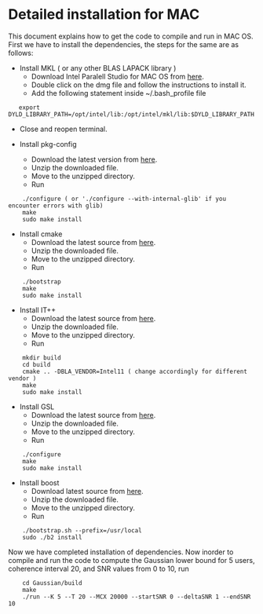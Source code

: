 Detailed installation for MAC
=============================

This document explains how to get the code to compile and run in MAC OS. First we have to install the dependencies, the steps for the same are as follows:

 * Install MKL ( or any other BLAS LAPACK library )
   * Download Intel Paralell Studio for MAC OS from [here](https://software.intel.com/en-us/intel-parallel-studio-xe).
   * Double click on the dmg file and follow the instructions to install it.
   * Add the following statement inside ~/.bash_profile file
```
   export DYLD_LIBRARY_PATH=/opt/intel/lib:/opt/intel/mkl/lib:$DYLD_LIBRARY_PATH
```
   * Close and reopen terminal.



* Install pkg-config
   * Download the latest version from [here](http://pkgconfig.freedesktop.org/releases/pkg-config-0.28.tar.gz).
   * Unzip the downloaded file.
   * Move to the unzipped directory.
   * Run 
```
    ./configure ( or './configure --with-internal-glib' if you encounter errors with glib)
    make
    sudo make install
```

 * Install cmake
   * Download the latest source from [here](http://www.cmake.org/download/).
   * Unzip the downloaded file.
   * Move to the unzipped directory.
   * Run 
```
    ./bootstrap
    make
    sudo make install
```

 * Install IT++
   * Download the latest source from [here](http://sourceforge.net/projects/itpp/files/).
   * Unzip the downloaded file.
   * Move to the unzipped directory.
   * Run
```
    mkdir build
    cd build
    cmake .. -DBLA_VENDOR=Intel11 ( change accordingly for different vendor )
    make
    sudo make install
```
 * Install GSL
   * Download the latest source from [here](http://www.gnu.org/software/gsl/).
   * Unzip the downloaded file.
   * Move to the unzipped directory.
   * Run
```
    ./configure
    make
    sudo make install
```
 * Install boost
   * Download latest source from [here](http://www.boost.org/doc/libs/1_57_0/more/getting_started/unix-variants.html).
   * Unzip the downloaded file.
   * Move to the unzipped directory.
   * Run
```
    ./bootstrap.sh --prefix=/usr/local
    sudo ./b2 install
```

Now we have completed installation of dependencies. Now inorder to compile and run the code to compute the Gaussian lower bound for 5 users, coherence interval 20, and SNR values from 0 to 10, run

```
    cd Gaussian/build
    make
    ./run --K 5 --T 20 --MCX 20000 --startSNR 0 --deltaSNR 1 --endSNR 10
```
